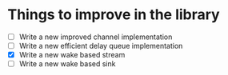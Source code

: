 # Things to improve in the library

- [ ] Write a new improved channel implementation
- [ ] Write a new efficient delay queue implementation
- [x] Write a new wake based stream 
- [ ] Write a new wake based sink